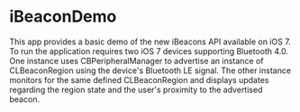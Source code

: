 iBeaconDemo
===========

This app provides a basic demo of the new iBeacons API available on iOS 7.  To run the application requires two iOS 7 devices supporting Bluetooth 4.0.  One instance uses CBPeripheralManager to advertise an instance of CLBeaconRegion using the device's Bluetooth LE signal.  The other instance monitors for the same defined CLBeaconRegion and displays updates regarding the region state and the user's proximity to the advertised beacon.
